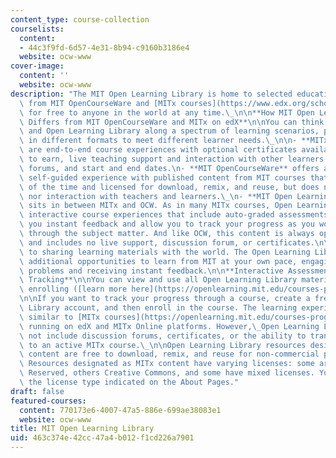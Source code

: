 ```yaml
---
content_type: course-collection
courselists:
  content:
  - 44c3f9fd-6d57-4e31-8b94-c9160b3186e4
  website: ocw-www
cover-image:
  content: ''
  website: ocw-www
description: "The MIT Open Learning Library is home to selected educational content\
  \ from MIT OpenCourseWare and [MITx courses](https://www.edx.org/school/mitx), available\
  \ for free to anyone in the world at any time.\_\n\n**How MIT Open Learning Library\
  \ Differs from MIT OpenCourseWare and MITx on edX**\n\nYou can think of OCW, MITx,\
  \ and Open Learning Library along a spectrum of learning scenarios, presenting content\
  \ in different formats to meet different learner needs.\_\n\n- **MITx courses**\
  \ are end-to-end course experiences with optional certificates available for you\
  \ to earn, live teaching support and interaction with other learners in discussion\
  \ forums, and start and end dates.\n- **MIT OpenCourseWare** offers a completely\
  \ self-guided experience with published content from MIT courses that is open all\
  \ of the time and licensed for download, remix, and reuse, but does not offer certificates\
  \ nor interaction with teachers and learners.\_\n- **MIT Open Learning Library**\
  \ sits in between MITx and OCW. As in many MITx courses, Open Learning Library provides\
  \ interactive course experiences that include auto-graded assessments that give\
  \ you instant feedback and allow you to track your progress as you work your way\
  \ through the subject matter. And like OCW, this content is always open and self-guided\
  \ and includes no live support, discussion forum, or certificates.\n\nMIT is committed\
  \ to sharing learning materials with the world. The Open Learning Library provides\
  \ additional opportunities to learn from MIT at your own pace, engaging with interactive\
  \ problems and receiving instant feedback.\n\n**Interactive Assessments and Progress\
  \ Tracking**\n\nYou can view and use all Open Learning Library materials without\
  \ enrolling ([learn more here](https://openlearning.mit.edu/courses-programs/open-learning-library)).\_\
  \n\nIf you want to track your progress through a course, create a free Open Learning\
  \ Library account, and then enroll in the course. The learning experience will be\
  \ similar to [MITx courses](https://openlearning.mit.edu/courses-programs/mitx-courses)\
  \ running on edX and MITx Online platforms. However,\_Open Learning Library does\
  \ not include discussion forums, certificates, or the ability to transfer your progress\
  \ to an active MITx course.\_\n\nOpen Learning Library resources designated as OCW\
  \ content are free to download, remix, and reuse for non-commercial purposes.\_\
  \ Resources designated as MITx content have varying licenses: some are All Rights\
  \ Reserved, others Creative Commons, and some have mixed licenses. You will see\
  \ the license type indicated on the About Pages."
draft: false
featured-courses:
  content: 770173e6-4007-47a5-886e-699ae38083e1
  website: ocw-www
title: MIT Open Learning Library
uid: 463c374e-42cc-47a4-b012-f1cd226a7901
---
```

